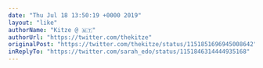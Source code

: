 ```yaml
---
date: "Thu Jul 18 13:50:19 +0000 2019"
layout: "like"
authorName: "Kitze @ 🇲🇹"
authorUrl: "https://twitter.com/thekitze"
originalPost: "https://twitter.com/thekitze/status/1151851696945008642"
inReplyTo: "https://twitter.com/sarah_edo/status/1151846314444935168"
---
```

